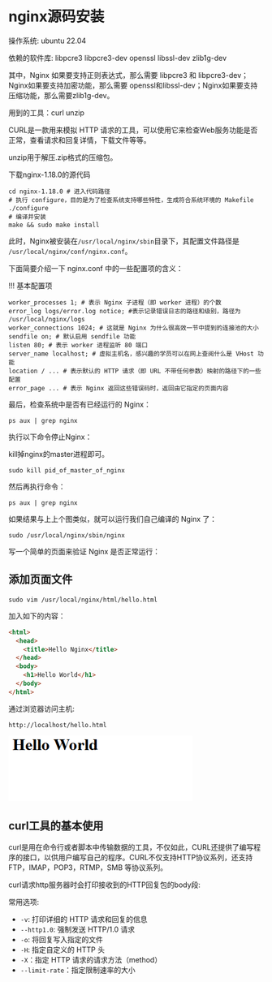 # nginx源码安装

操作系统: ubuntu 22.04

依赖的软件库: libpcre3 libpcre3-dev openssl libssl-dev zlib1g-dev

其中，Nginx 如果要支持正则表达式，那么需要 libpcre3 和 libpcre3-dev；Nginx如果要支持加密功能，那么需要 openssl和libssl-dev；Nginx如果要支持压缩功能，那么需要zlib1g-dev。

用到的工具：curl unzip

CURL是一款用来模拟 HTTP 请求的工具，可以使用它来检查Web服务功能是否正常，查看请求和回复详情，下载文件等等。

unzip用于解压.zip格式的压缩包。

下载nginx-1.18.0的源代码

```shell
cd nginx-1.18.0 # 进入代码路径
# 执行 configure，目的是为了检查系统支持哪些特性，生成符合系统环境的 Makefile
./configure
# 编译并安装
make && sudo make install
```

此时，Nginx被安装在`/usr/local/nginx/sbin`目录下，其配置文件路径是 `/usr/local/nginx/conf/nginx.conf`。

下面简要介绍一下 nginx.conf 中的一些配置项的含义：

!!! 基本配置项

    worker_processes 1; # 表示 Nginx 子进程（即 worker 进程）的个数
    error_log logs/error.log notice; #表示记录错误日志的路径和级别，路径为 /usr/local/nginx/logs
    worker_connections 1024; # 这就是 Nginx 为什么很高效一节中提到的连接池的大小
    sendfile on; # 默认启用 sendfile 功能
    listen 80; # 表示 worker 进程监听 80 端口
    server_name localhost; # 虚拟主机名，感兴趣的学员可以在网上查阅什么是 VHost 功能
    location / ... # 表示默认的 HTTP 请求（即 URL 不带任何参数）映射的路径下的一些配置
    error_page ... # 表示 Nginx 返回这些错误码时，返回由它指定的页面内容


最后，检查系统中是否有已经运行的 Nginx：

```shell
ps aux | grep nginx
```


执行以下命令停止Nginx：

kill掉nginx的master进程即可。

```shell
sudo kill pid_of_master_of_nginx
```

然后再执行命令：

```shell
ps aux | grep nginx
```

如果结果与上上个图类似，就可以运行我们自己编译的 Nginx 了：

```
sudo /usr/local/nginx/sbin/nginx
```

写一个简单的页面来验证 Nginx 是否正常运行：

## 添加页面文件

```shell
sudo vim /usr/local/nginx/html/hello.html
```

加入如下的内容：

```html
<html>
  <head>
    <title>Hello Nginx</title>
  </head>
  <body>
    <h1>Hello World</h1>
  </body>
</html>
```

通过浏览器访问主机:

```
http://localhost/hello.html
```

![](resource/hello_world.png)

## curl工具的基本使用

curl是用在命令行或者脚本中传输数据的工具，不仅如此，CURL还提供了编写程序的接口，以供用户编写自己的程序。CURL不仅支持HTTP协议系列，还支持FTP，IMAP，POP3，RTMP，SMB 等协议系列。

curl请求http服务器时会打印接收到的HTTP回复包的body段:

常用选项:

- `-v`: 打印详细的 HTTP 请求和回复的信息
- `--http1.0`: 强制发送 HTTP/1.0 请求
- `-o`: 将回复写入指定的文件
- `-H`: 指定自定义的 HTTP 头
- `-X`：指定 HTTP 请求的请求方法（method）
- `--limit-rate`：指定限制速率的大小
